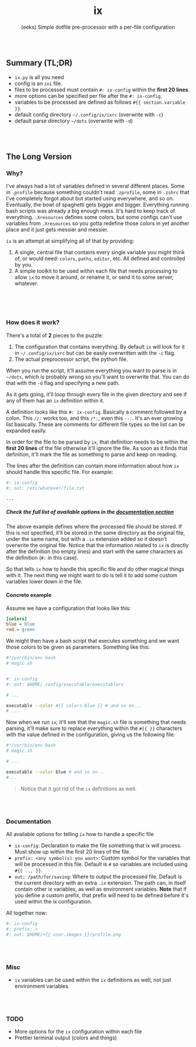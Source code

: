 <h1 align="center">ix</h1>

<p align="center">(eeks) Simple dotfile pre-processor with a per-file configuration</p>


<br><br>


## Summary (TL;DR)
- `ix.py` is all you need
- config is an `ini` file.
- files to be processed must contain `#: ix-config` within the **first 20 lines**.
- more options can be specified per file after the `#: ix-config`.
- variables to be processed are defined as follows `#{{ section.variable }}`.
- default config directory `~/.config/ix/ixrc` (overwrite with `-c`)
- default parse directory `~/dots` (overwrite with `-d`)


<br><br>

## The Long Version
### Why?
I've always had a lot of variables defined in several different places. Some in `.profile` because something couldn't read `.zprofile`, some in `.zshrc` that I've completely forgot about but started using everywhere, and so on. Eventually, the bowl of spaghetti gets bigger and bigger. Everything running bash scripts was already a big enough mess. It's hard to keep track of everything. `.Xresources` defines some colors, but some configs can't use variables from `.Xresources` so you gotta redefine those colors in yet another place and it just gets messier and messier.

`ix` is an attempt at simplifying all of that by providing:
1. A single, central file that contains every single variable you might think of, or would need: `colors`, `paths`, `editor`, etc. All defined and controlled by you.
2. A simple toolkit to be used within each file that needs processing to allow `ix` to move it around, or rename it, or send it to some server, whatever.

<br><br><br>

### How does it work?
There's a total of **2** pieces to the puzzle:
1. The configuration that contains everything. By default `ix` will look for it in `~/.config/ix/ixrc` but can be easily overwritten with the `-c` flag.
2. The actual preprocessor script, the python file.

When you run the script, it'll assume everything you want to parse is in `~/dots`, which is probably wrong so you'll want to overwrite that. You can do that with the `-d` flag and specifying a new path. 

As it gets going, it'll loop through every file in the given directory and see if any of them has an `ix` definition within it.

A definition looks like this `#: ix-config`. Basically a comment followed by a colon. This `//:` works too, and this `/*:`, even this `--:`. It's an ever growing list basically. These are comments for different file types so the list can be expanded easily.

In order for the file to be parsed by `ix`, that definition needs to be within the **first 20 lines** of the file otherwise it'll ignore the file.
As soon as it finds that definition, it'll mark the file as something to parse and keep on reading.

The lines after the definition can contain more information about how `ix` should handle this specific file. For example:
```bash
#: ix-config
#: out: /etc/whatever/file.txt

...
```
##### Check the full list of available options in the [documentation section](#documentation)

The above example defines where the processed file should be stored. If this is not specified, it'll be stored in the same directory as the original file, under the same name, but with a `.ix` extension added so it doesn't overwrite the original file. Notice that the information related to `ix` is directly after the definition (no empty lines) and start with the same characters as the definition (`#:` in this case).

So that tells `ix` how to handle this specific file and do other magical things with it. The next thing we might want to do is tell it to add some custom variables lower down in the file.

#### Concrete example
Assume we have a configuration that looks like this:
```ini
[colors]
blue = blue
red = green
```
We might then have a bash script that executes something and we want those colors to be given as parameters. Something like this:
```bash
#!/usr/bin/env bash
# magic.sh


#: ix-config
#: out: $HOME/.config/executable/executablerc

# ...

executable --color #{{ colors.blue }} # and so on...
# ...
```
Now when we run `ix`, it'll see that the `magic.sh` file is something that needs parsing, it'll make sure to replace everything within the `#{{ }}` characters with the value defined in the configuration, giving us the following file:
```bash
#!/usr/bin/env bash
# magic.sh

# ...

executable --color blue # and so on...
#...
```
> Notice that it got rid of the `ix` definitions as well.

<br><br>

### Documentation
All available options for telling `ix` how to handle a specific file
- `ix-config`: Declaration to make the file something that ix will process. Must show up within the first 20 lines of the file.
- `prefix: <any symbol(s) you want>`: Custom symbol for the variables that will be processed in this file. Default is `#` so variables are included using `#{{ ... }}`.
- `out: /path/for/saving`: Where to output the processed file. Default is the current directory with an extra `.ix` extension. The path can, in itself contain other ix variables, as well as environment variables. **Note** that if you define a custom prefix, that prefix will need to be defined before it's used within the ix configuration.

All together now:
```bash
#: ix-config
#: prefix: ¤
#: out: $HOME/¤{{ user.images }}/profile.png
```

<br><br>

### Misc
- `ix` variables can be used within the `ix` definitions as well, not just environment variables


<br><br>


### TODO
- More options for the `ix` configuration within each file
- Prettier terminal output (colors and things)